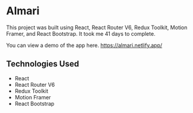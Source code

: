 # Almari

This project was built using React, React Router V6, Redux Toolkit, Motion Framer, and React Bootstrap. It took me 41 days to complete.

You can view a demo of the app here.
https://almari.netlify.app/

## Technologies Used
- React
- React Router V6
- Redux Toolkit
- Motion Framer
- React Bootstrap
